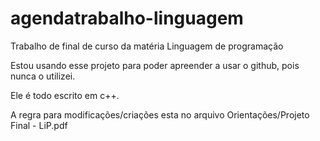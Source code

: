 # agendatrabalho-linguagem
Trabalho de final de curso da matéria Linguagem de programação

Estou usando esse projeto para poder apreender a usar o github, pois nunca o utilizei.

Ele é todo escrito em c++.

A regra para modificações/criações esta no arquivo Orientações/Projeto Final - LiP.pdf